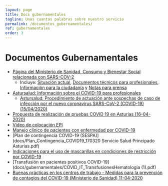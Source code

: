 ```yaml
---
layout: page
title: Docs gubernamentales
tagline: Unas cuantas palabras sobre nuestro servicio
permalink: /documentos_gubernamentales/
ref: gubernamentales
order: 3
---
```

# Documentos Gubernamentales

* [Página del Ministerio de Sanidad, Consumo y Bienestar Social relacionada con SARS-COV-2](https://www.mscbs.gob.es/profesionales/saludPublica/ccayes/alertasActual/nCov-China/home.htm)
  * Incluye: [Situación actual](https://www.mscbs.gob.es/profesionales/saludPublica/ccayes/alertasActual/nCov-China/situacionActual.htm), [Documentos técnicos para profesionales](https://www.mscbs.gob.es/profesionales/saludPublica/ccayes/alertasActual/nCov-China/documentos.htm), [Información para la ciudadanía](https://www.mscbs.gob.es/profesionales/saludPublica/ccayes/alertasActual/nCov-China/ciudadania.htm) y [Notas para prensa](https://www.mscbs.gob.es/profesionales/cargarNotas.do)
* [Astursalud: Información sobre el COVID-19 para profesionales](https://www.astursalud.es/en/noticias/-/noticias/procedimiento-de-actuacion-ante-sospechas-de-caso-de-infeccion-por-el-nuevo-coronavirus-2019-ncov-en-asturias)
  * [Astursalud: Procedimiento de actuación ante sospechas de caso de infección por el nuevo coronavirus SARS-CoV-2 (COVID-19) (15/04/2020)](https://www.astursalud.es/documents/31867/973133/Procedimiento+COVID-19_Asturias_General.pdf/b428ca7a-55bf-7029-28e5-cbfdd6947c2a)
* [Propuesta de realización de pruebas COVID 19 en Asturias (16-04-2020)](https://drive.google.com/open?id=1CDivkT3baSbOuYFK-O7nYAQlT-I6KEqv)
* [Video de colocación EPI](https://www.youtube.com/watch?v=jjaJYRolrJo&feature=youtu.be)
* [Manejo clínico de pacientes con enfermedad por COVID-19](docs/Manejo-clínico-de-pacientes-con-enfermedad-por-COVID-19-MINISTERIO-SANIDA-pdf.pdf)
* [Plan de contingencia COVID-19 \(SESPA)](docs/Plan_Contingencia_COVID19_170320 Servicio Salud Principado Asturias.pdf)
* [Indicaciones para el uso de mascarillas en condiciones de restricción por COVID-19](docs/gubernamentales/COVID_19_MASCARILLAS_20200316_Ed1-MPSP.pdf)
* [Transfusión en pacientes positivos COVID-19](docs/gubernamentales/COVID_IT_TransfusionesHematología (1).pdf)
* [Buenas prácticas en los centros de trabajo - Medidas para la prevención de contagios del COVID-19 (Ministerio de Sanidad) 11-04-2020](https://drive.google.com/open?id=1r9wiHkdQFdegWkpkhwAUyoL3NLmuOYDP)
